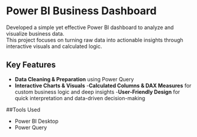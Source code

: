 # Power BI Business Dashboard

Developed a simple yet effective Power BI dashboard to analyze and visualize business data.  
This project focuses on turning raw data into actionable insights through interactive visuals and calculated logic.

##  Key Features

-  **Data Cleaning & Preparation** using Power Query
-  **Interactive Charts & Visuals** 
-**Calculated Columns & DAX Measures** for custom business logic and deep insights
-**User-Friendly Design** for quick interpretation and data-driven decision-making

##Tools Used

- Power BI Desktop  
- Power Query  

